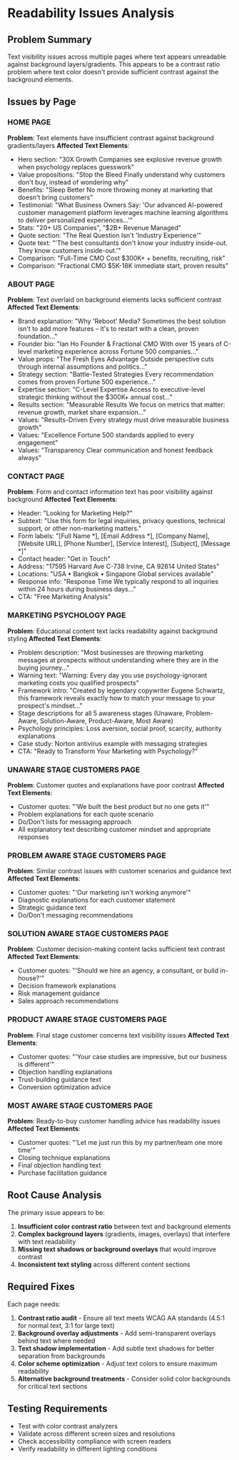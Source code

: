 # Readability Issues Analysis

## Problem Summary
Text visibility issues across multiple pages where text appears unreadable against background layers/gradients. This appears to be a contrast ratio problem where text color doesn't provide sufficient contrast against the background elements.

## Issues by Page

### HOME PAGE
**Problem**: Text elements have insufficient contrast against background gradients/layers
**Affected Text Elements**:
- Hero section: "30X Growth Companies see explosive revenue growth when psychology replaces guesswork"
- Value propositions: "Stop the Bleed Finally understand why customers don't buy, instead of wondering why"
- Benefits: "Sleep Better No more throwing money at marketing that doesn't bring customers"  
- Testimonial: "What Business Owners Say: 'Our advanced AI-powered customer management platform leverages machine learning algorithms to deliver personalized experiences...'"
- Stats: "20+ US Companies", "$2B+ Revenue Managed"
- Quote section: "The Real Question Isn't 'Industry Experience'"
- Quote text: "'The best consultants don't know your industry inside-out. They know customers inside-out.'"
- Comparison: "Full-Time CMO Cost $300K+ + benefits, recruiting, risk"
- Comparison: "Fractional CMO $5K-18K immediate start, proven results"

### ABOUT PAGE  
**Problem**: Text overlaid on background elements lacks sufficient contrast
**Affected Text Elements**:
- Brand explanation: "Why 'Reboot' Media? Sometimes the best solution isn't to add more features – it's to restart with a clean, proven foundation..."
- Founder bio: "Ian Ho Founder & Fractional CMO With over 15 years of C-level marketing experience across Fortune 500 companies..."
- Value props: "The Fresh Eyes Advantage Outside perspective cuts through internal assumptions and politics..."
- Strategy section: "Battle-Tested Strategies Every recommendation comes from proven Fortune 500 experience..."
- Expertise section: "C-Level Expertise Access to executive-level strategic thinking without the $300K+ annual cost..."
- Results section: "Measurable Results We focus on metrics that matter: revenue growth, market share expansion..."
- Values: "Results-Driven Every strategy must drive measurable business growth"
- Values: "Excellence Fortune 500 standards applied to every engagement"  
- Values: "Transparency Clear communication and honest feedback always"

### CONTACT PAGE
**Problem**: Form and contact information text has poor visibility against background
**Affected Text Elements**:
- Header: "Looking for Marketing Help?"
- Subtext: "Use this form for legal inquiries, privacy questions, technical support, or other non-marketing matters."
- Form labels: "[Full Name *], [Email Address *], [Company Name], [Website URL], [Phone Number], [Service Interest], [Subject], [Message *]"
- Contact header: "Get in Touch"
- Address: "17595 Harvard Ave C-738 Irvine, CA 92614 United States"
- Locations: "USA • Bangkok • Singapore Global services available"
- Response info: "Response Time We typically respond to all inquiries within 24 hours during business days..."
- CTA: "Free Marketing Analysis"

### MARKETING PSYCHOLOGY PAGE
**Problem**: Educational content text lacks readability against background styling
**Affected Text Elements**:
- Problem description: "Most businesses are throwing marketing messages at prospects without understanding where they are in the buying journey..."
- Warning text: "Warning: Every day you use psychology-ignorant marketing costs you qualified prospects"
- Framework intro: "Created by legendary copywriter Eugene Schwartz, this framework reveals exactly how to match your message to your prospect's mindset..."
- Stage descriptions for all 5 awareness stages (Unaware, Problem-Aware, Solution-Aware, Product-Aware, Most Aware)
- Psychology principles: Loss aversion, social proof, scarcity, authority explanations
- Case study: Norton antivirus example with messaging strategies
- CTA: "Ready to Transform Your Marketing with Psychology?"

### UNAWARE STAGE CUSTOMERS PAGE
**Problem**: Customer quotes and explanations have poor contrast
**Affected Text Elements**:
- Customer quotes: "'We built the best product but no one gets it'"
- Problem explanations for each quote scenario
- Do/Don't lists for messaging approach
- All explanatory text describing customer mindset and appropriate responses

### PROBLEM AWARE STAGE CUSTOMERS PAGE  
**Problem**: Similar contrast issues with customer scenarios and guidance text
**Affected Text Elements**:
- Customer quotes: "'Our marketing isn't working anymore'"
- Diagnostic explanations for each customer statement
- Strategic guidance text
- Do/Don't messaging recommendations

### SOLUTION AWARE STAGE CUSTOMERS PAGE
**Problem**: Customer decision-making content lacks sufficient text contrast  
**Affected Text Elements**:
- Customer quotes: "'Should we hire an agency, a consultant, or build in-house?'"
- Decision framework explanations
- Risk management guidance
- Sales approach recommendations

### PRODUCT AWARE STAGE CUSTOMERS PAGE
**Problem**: Final stage customer concerns text visibility issues
**Affected Text Elements**:
- Customer quotes: "'Your case studies are impressive, but our business is different'"
- Objection handling explanations
- Trust-building guidance text
- Conversion optimization advice

### MOST AWARE STAGE CUSTOMERS PAGE
**Problem**: Ready-to-buy customer handling advice has readability issues
**Affected Text Elements**:
- Customer quotes: "'Let me just run this by my partner/team one more time'"
- Closing technique explanations
- Final objection handling text
- Purchase facilitation guidance

## Root Cause Analysis
The primary issue appears to be:
1. **Insufficient color contrast ratio** between text and background elements
2. **Complex background layers** (gradients, images, overlays) that interfere with text readability
3. **Missing text shadows or background overlays** that would improve contrast
4. **Inconsistent text styling** across different content sections

## Required Fixes
Each page needs:
1. **Contrast ratio audit** - Ensure all text meets WCAG AA standards (4.5:1 for normal text, 3:1 for large text)
2. **Background overlay adjustments** - Add semi-transparent overlays behind text where needed
3. **Text shadow implementation** - Add subtle text shadows for better separation from backgrounds
4. **Color scheme optimization** - Adjust text colors to ensure maximum readability
5. **Alternative background treatments** - Consider solid color backgrounds for critical text sections

## Testing Requirements
- Test with color contrast analyzers
- Validate across different screen sizes and resolutions  
- Check accessibility compliance with screen readers
- Verify readability in different lighting conditions
